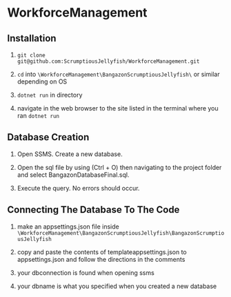 # WorkforceManagement

## Installation

1. ```git clone git@github.com:ScrumptiousJellyfish/WorkforceManagement.git```

2. ```cd``` into ```\WorkforceManagement\BangazonScrumptiousJellyfish\``` or similar depending on OS

3. ```dotnet run``` in directory

4. navigate in the web browser to the site listed in the terminal where you ran ```dotnet run```

## Database Creation

1. Open SSMS. Create a new database.

2. Open the sql file by using (Ctrl + O) then navigating to the project folder and select BangazonDatabaseFinal.sql.

3. Execute the query. No errors should occur.

## Connecting The Database To The Code

1. make an appsettings.json file inside ```\WorkforceManagement\BangazonScrumptiousJellyfish\BangazonScrumptiousJellyfish```

2. copy and paste the contents of templateappsettings.json to appsettings.json and follow the directions in the comments

3. your dbconnection is found when opening ssms

4. your dbname is what you specified when you created a new database
